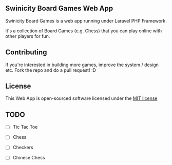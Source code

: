 ## Swinicity Board Games Web App

Swinicity Board Games is a web app running under Laravel PHP Framework.

It's a collection of Board Games (e.g. Chess) that you can play online with other players for fun.

## Contributing

If you're interested in building more games, improve the system / design etc. Fork the repo and do a pull request! :D

## License

This Web App is open-sourced software licensed under the [MIT license](http://opensource.org/licenses/MIT)

## TODO

- [ ] Tic Tac Toe
- [ ] Chess
- [ ] Checkers
- [ ] Chinese Chess

